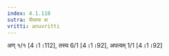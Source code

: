 ```yaml
---
index: 4.1.118
sutra: पीलाया वा
vritti: anuvritti
---
```


अण् १/१ [4।1।112], तस्य 6/1 [4।1।92], अपत्यम् 1/1 [4।1।92]